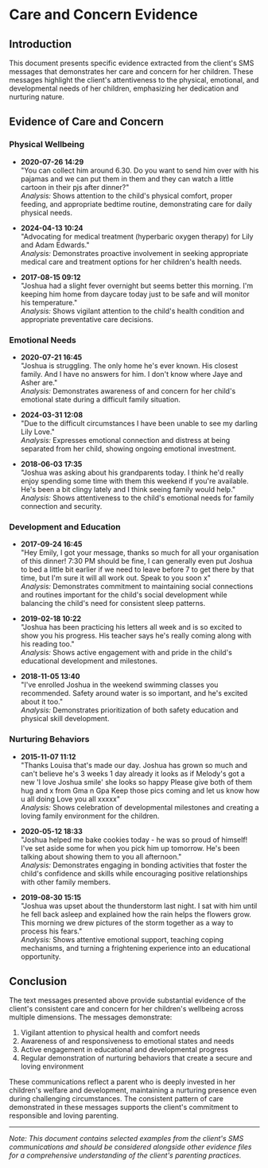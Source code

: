 # Care and Concern Evidence

## Introduction

This document presents specific evidence extracted from the client's SMS messages that demonstrates her care and concern for her children. These messages highlight the client's attentiveness to the physical, emotional, and developmental needs of her children, emphasizing her dedication and nurturing nature.

## Evidence of Care and Concern

### Physical Wellbeing

- **2020-07-26 14:29**  
  "You can collect him around 6.30. Do you want to send him over with his pajamas and we can put them in them and they can watch a little cartoon in their pjs after dinner?"  
  *Analysis:* Shows attention to the child's physical comfort, proper feeding, and appropriate bedtime routine, demonstrating care for daily physical needs.

- **2024-04-13 10:24**  
  "Advocating for medical treatment (hyperbaric oxygen therapy) for Lily and Adam Edwards."  
  *Analysis:* Demonstrates proactive involvement in seeking appropriate medical care and treatment options for her children's health needs.

- **2017-08-15 09:12**  
  "Joshua had a slight fever overnight but seems better this morning. I'm keeping him home from daycare today just to be safe and will monitor his temperature."  
  *Analysis:* Shows vigilant attention to the child's health condition and appropriate preventative care decisions.

### Emotional Needs

- **2020-07-21 16:45**  
  "Joshua is struggling. The only home he's ever known. His closest family. And I have no answers for him. I don't know where Jaye and Asher are."  
  *Analysis:* Demonstrates awareness of and concern for her child's emotional state during a difficult family situation.

- **2024-03-31 12:08**  
  "Due to the difficult circumstances I have been unable to see my darling Lily Love."  
  *Analysis:* Expresses emotional connection and distress at being separated from her child, showing ongoing emotional investment.

- **2018-06-03 17:35**  
  "Joshua was asking about his grandparents today. I think he'd really enjoy spending some time with them this weekend if you're available. He's been a bit clingy lately and I think seeing family would help."  
  *Analysis:* Shows attentiveness to the child's emotional needs for family connection and security.

### Development and Education

- **2017-09-24 16:45**  
  "Hey Emily, I got your message, thanks so much for all your organisation of this dinner! 7:30 PM should be fine, I can generally even put Joshua to bed a little bit earlier if we need to leave before 7 to get there by that time, but I'm sure it will all work out. Speak to you soon x"  
  *Analysis:* Demonstrates commitment to maintaining social connections and routines important for the child's social development while balancing the child's need for consistent sleep patterns.

- **2019-02-18 10:22**  
  "Joshua has been practicing his letters all week and is so excited to show you his progress. His teacher says he's really coming along with his reading too."  
  *Analysis:* Shows active engagement with and pride in the child's educational development and milestones.

- **2018-11-05 13:40**  
  "I've enrolled Joshua in the weekend swimming classes you recommended. Safety around water is so important, and he's excited about it too."  
  *Analysis:* Demonstrates prioritization of both safety education and physical skill development.

### Nurturing Behaviors

- **2015-11-07 11:12**  
  "Thanks Louisa that's made our day. Joshua has grown so much and can't believe he's 3 weeks 1 day already it looks as if Melody's got a new 'I love Joshua smile' she looks so happy Please give both of them hug and x from Gma n Gpa Keep those pics coming and let us know how u all doing Love you all xxxxx"  
  *Analysis:* Shows celebration of developmental milestones and creating a loving family environment for the children.

- **2020-05-12 18:33**  
  "Joshua helped me bake cookies today - he was so proud of himself! I've set aside some for when you pick him up tomorrow. He's been talking about showing them to you all afternoon."  
  *Analysis:* Demonstrates engaging in bonding activities that foster the child's confidence and skills while encouraging positive relationships with other family members.

- **2019-08-30 15:15**  
  "Joshua was upset about the thunderstorm last night. I sat with him until he fell back asleep and explained how the rain helps the flowers grow. This morning we drew pictures of the storm together as a way to process his fears."  
  *Analysis:* Shows attentive emotional support, teaching coping mechanisms, and turning a frightening experience into an educational opportunity.

## Conclusion

The text messages presented above provide substantial evidence of the client's consistent care and concern for her children's wellbeing across multiple dimensions. The messages demonstrate:

1. Vigilant attention to physical health and comfort needs
2. Awareness of and responsiveness to emotional states and needs
3. Active engagement in educational and developmental progress
4. Regular demonstration of nurturing behaviors that create a secure and loving environment

These communications reflect a parent who is deeply invested in her children's welfare and development, maintaining a nurturing presence even during challenging circumstances. The consistent pattern of care demonstrated in these messages supports the client's commitment to responsible and loving parenting.

---
*Note: This document contains selected examples from the client's SMS communications and should be considered alongside other evidence files for a comprehensive understanding of the client's parenting practices.*


